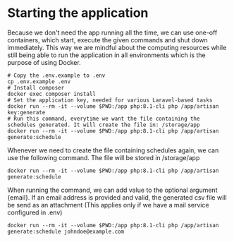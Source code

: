 # Starting the application

Because we don't need the app running all the time, we can use one-off containers, which start, execute the given commands and shut down immediately. This way we are mindful about the computing resources while still being able to run the application in all environments which is the purpose of using Docker.

```
# Copy the .env.example to .env
cp .env.example .env
# Install composer
docker exec composer install
# Set the application key, needed for various Laravel-based tasks
docker run --rm -it --volume $PWD:/app php:8.1-cli php /app/artisan key:generate
# Run this command, everytime we want the file containing the schedules generated. It will create the file in: /storage/app
docker run --rm -it --volume $PWD:/app php:8.1-cli php /app/artisan generate:schedule
```

Whenever we need to create the file containing schedules again, we can use the following command. The file will be stored in /storage/app
```
docker run --rm -it --volume $PWD:/app php:8.1-cli php /app/artisan generate:schedule
```

When running the command, we can add value to the optional argument {email}. If an email address is provided and valid, the generated csv file will be send as an attachment (This applies only if we have a mail service configured in .env)

```
docker run --rm -it --volume $PWD:/app php:8.1-cli php /app/artisan generate:schedule johndoe@example.com
```